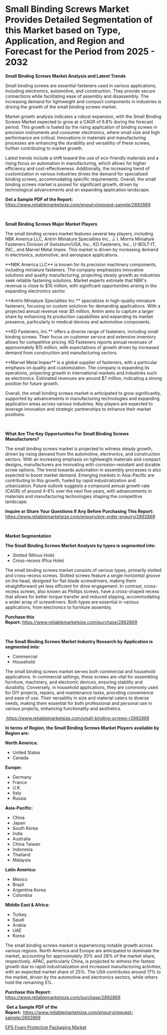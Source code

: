 <p><h1>Small Binding Screws Market Provides Detailed Segmentation of this Market based on Type, Application, and Region and Forecast for the Period from 2025 - 2032</h1></p><p><strong>Small Binding Screws Market Analysis and Latest Trends</strong></p>
<p><p>Small binding screws are essential fasteners used in various applications, including electronics, automotive, and construction. They provide secure connections while facilitating ease of assembly and disassembly. The increasing demand for lightweight and compact components in industries is driving the growth of the small binding screws market.</p><p>Market growth analysis indicates a robust expansion, with the Small Binding Screws Market expected to grow at a CAGR of 6.8% during the forecast period. This growth is fueled by the rising application of binding screws in precision instruments and consumer electronics, where small size and high performance are critical. Innovations in materials and manufacturing processes are enhancing the durability and versatility of these screws, further contributing to market growth.</p><p>Latest trends include a shift toward the use of eco-friendly materials and a rising focus on automation in manufacturing, which allows for higher efficiency and cost-effectiveness. Additionally, the increasing trend of customization in various industries drives the demand for specialized binding screws, accommodating specific requirements. Overall, the small binding screws market is poised for significant growth, driven by technological advancements and an expanding application landscape.</p></p>
<p><strong>Get a Sample PDF of the Report:&nbsp;</strong> <a href="https://www.reliablemarketsize.com/enquiry/request-sample/2892869?utm_campaign=2625&utm_medium=2&utm_source=Github&utm_content=ia&utm_term=15032025&utm_id=small-binding-screws">https://www.reliablemarketsize.com/enquiry/request-sample/2892869</a></p>
<p>&nbsp;</p>
<p><strong>Small Binding Screws Major Market Players</strong></p>
<p><p>The small binding screws market features several key players, including NBK America LLC, Antrin Miniature Specialties Inc., J. I. Morris Miniature Fasteners Division of Swissturn/USA, Inc., KD Fasteners, Inc., U-BOLT-IT, INC., and Marvel Metal Impex. This market is driven by increasing demand in electronics, automotive, and aerospace applications.</p><p>**NBK America LLC** is known for its precision machinery components, including miniature fasteners. The company emphasizes innovative solutions and quality manufacturing, projecting steady growth as industries seek reliable fastening solutions. Market experts estimate that NBK's revenue is close to $10 million, with significant opportunities arising in the expanding electronics sector.</p><p>**Antrin Miniature Specialties Inc.** specializes in high-quality miniature fasteners, focusing on custom solutions for demanding applications. With a projected annual revenue near $5 million, Antrin aims to capture a larger share by enhancing its production capabilities and expanding its market presence, particularly in medical devices and automotive components.</p><p>**KD Fasteners, Inc.** offers a diverse range of fasteners, including small binding screws. Their focus on customer service and extensive inventory allows for competitive pricing. KD Fasteners reports annual revenues of approximately $15 million, with expectations of growth driven by increased demand from construction and manufacturing sectors.</p><p>**Marvel Metal Impex** is a global supplier of fasteners, with a particular emphasis on quality and customization. The company is expanding its operations, projecting growth in international markets and industries such as electronics. Estimated revenues are around $7 million, indicating a strong position for future growth.</p><p>Overall, the small binding screws market is anticipated to grow significantly, supported by advancements in manufacturing technologies and expanding application areas across various industries. Key players are expected to leverage innovation and strategic partnerships to enhance their market positions.</p></p>
<p>&nbsp;</p>
<p><strong>What Are The Key Opportunities For Small Binding Screws Manufacturers?</strong></p>
<p><p>The small binding screws market is projected to witness steady growth, driven by rising demand from the automotive, electronics, and construction sectors. With an increasing emphasis on lightweight materials and compact designs, manufacturers are innovating with corrosion-resistant and durable screw options. The trend towards automation in assembly processes is also expected to boost market demand. Emerging markets in Asia-Pacific are contributing to this growth, fueled by rapid industrialization and urbanization. Future outlook suggests a compound annual growth rate (CAGR) of around 4-6% over the next five years, with advancements in materials and manufacturing technologies shaping the competitive landscape.</p></p>
<p><strong>Inquire or Share Your Questions If Any Before Purchasing This Report:</strong> <a href="https://www.reliablemarketsize.com/enquiry/pre-order-enquiry/2892869?utm_campaign=2625&utm_medium=2&utm_source=Github&utm_content=ia&utm_term=15032025&utm_id=small-binding-screws">https://www.reliablemarketsize.com/enquiry/pre-order-enquiry/2892869</a></p>
<p>&nbsp;</p>
<p><strong>Market Segmentation</strong></p>
<p><strong>The Small Binding Screws Market Analysis by types is segmented into:</strong></p>
<p><ul><li>Slotted (Minus Hole)</li><li>Cross-recess (Plus Hole)</li></ul></p>
<p><p>The small binding screws market consists of various types, primarily slotted and cross-recess screws. Slotted screws feature a single horizontal groove on the head, designed for flat-blade screwdrivers, making them straightforward yet less efficient for drive engagement. In contrast, cross-recess screws, also known as Phillips screws, have a cross-shaped recess that allows for better torque transfer and reduced slipping, accommodating a wider array of screwdrivers. Both types are essential in various applications, from electronics to furniture assembly.</p></p>
<p><strong>Purchase this Report:&nbsp;</strong><a href="https://www.reliablemarketsize.com/purchase/2892869?utm_campaign=2625&utm_medium=2&utm_source=Github&utm_content=ia&utm_term=15032025&utm_id=small-binding-screws">https://www.reliablemarketsize.com/purchase/2892869</a></p>
<p>&nbsp;</p>
<p><strong>The Small Binding Screws Market Industry Research by Application is segmented into:</strong></p>
<p><ul><li>Commercial</li><li>Household</li></ul></p>
<p><p>The small binding screws market serves both commercial and household applications. In commercial settings, these screws are vital for assembling furniture, machinery, and electronic devices, ensuring stability and durability. Conversely, in household applications, they are commonly used for DIY projects, repairs, and maintenance tasks, providing convenience and ease of use. Their versatility in size and material caters to diverse needs, making them essential for both professional and personal use in various projects, enhancing functionality and aesthetics.</p></p>
<p><a href="https://www.reliablemarketsize.com/small-binding-screws-r2892869?utm_campaign=2625&utm_medium=2&utm_source=Github&utm_content=ia&utm_term=15032025&utm_id=small-binding-screws">&nbsp;https://www.reliablemarketsize.com/small-binding-screws-r2892869</a></p>
<p><strong>In terms of Region, the Small Binding Screws Market Players available by Region are:</strong></p>
<p>
    <p> <strong> North America: </strong>
        <ul>
            <li>United States</li>
            <li>Canada</li>
        </ul>
        </p> 
    <p> <strong> Europe: </strong>
        <ul>
            <li>Germany</li>
            <li>France</li>
            <li>U.K.</li>
            <li>Italy</li>
            <li>Russia</li>
        </ul>
        </p> 
    <p> <strong> Asia-Pacific: </strong>
        <ul>
            <li>China</li>
            <li>Japan</li>
            <li>South Korea</li>
            <li>India</li>
            <li>Australia</li>
            <li>China Taiwan</li>
            <li>Indonesia</li>
            <li>Thailand</li>
            <li>Malaysia</li>
        </ul>
        </p> 
    <p> <strong> Latin America: </strong>
        <ul>
            <li>Mexico</li>
            <li>Brazil</li>
            <li>Argentina Korea</li>
            <li>Colombia</li>
        </ul>
        </p> 
    <p> <strong> Middle East & Africa: </strong>
        <ul>
            <li>Turkey</li>
            <li>Saudi</li>
            <li>Arabia</li>
            <li>UAE</li>
            <li>Korea</li>
        </ul>
    </p>
    </p>
<p><p>The small binding screws market is experiencing notable growth across various regions. North America and Europe are anticipated to dominate the market, accounting for approximately 30% and 28% of the market share, respectively. APAC, particularly China, is projected to witness the fastest growth due to rapid industrialization and increased manufacturing activities, with an expected market share of 25%. The USA contributes around 17% to the market, driven by the automotive and electronics sectors, while others hold the remaining 5%.</p></p>
<p><strong>Purchase this Report: </strong><a href="https://www.reliablemarketsize.com/purchase/2892869?utm_campaign=2625&utm_medium=2&utm_source=Github&utm_content=ia&utm_term=15032025&utm_id=small-binding-screws">https://www.reliablemarketsize.com/purchase/2892869</a></p>
<p>&nbsp;<strong>Get a Sample PDF of the Report:&nbsp;&nbsp;</strong><a href="https://www.reliablemarketsize.com/enquiry/request-sample/2892869?utm_campaign=2625&utm_medium=2&utm_source=Github&utm_content=ia&utm_term=15032025&utm_id=small-binding-screws">https://www.reliablemarketsize.com/enquiry/request-sample/2892869</a></p>
<p><strong></strong></p>
<p><p><a href="https://github.com/pearlinewhite4692/Market-Research-Report-List-1/blob/main/eps-foam-protective-packaging-market.md?utm_campaign=2625&utm_medium=2&utm_source=Github&utm_content=ia&utm_term=15032025&utm_id=small-binding-screws">EPS Foam Protective Packaging Market</a></p></p>